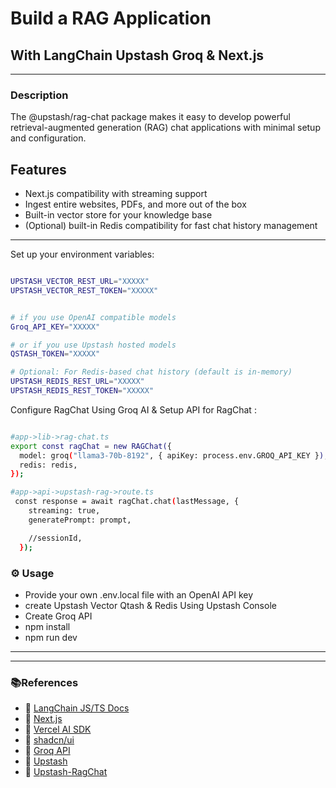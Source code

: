 # Build a RAG Application

## With LangChain Upstash Groq & Next.js

---

### Description

The @upstash/rag-chat package makes it easy to develop powerful retrieval-augmented generation (RAG) chat applications with minimal setup and configuration.

## Features

- Next.js compatibility with streaming support
- Ingest entire websites, PDFs, and more out of the box
- Built-in vector store for your knowledge base
- (Optional) built-in Redis compatibility for fast chat history management

---

Set up your environment variables:

```sh

UPSTASH_VECTOR_REST_URL="XXXXX"
UPSTASH_VECTOR_REST_TOKEN="XXXXX"


# if you use OpenAI compatible models
Groq_API_KEY="XXXXX"

# or if you use Upstash hosted models
QSTASH_TOKEN="XXXXX"

# Optional: For Redis-based chat history (default is in-memory)
UPSTASH_REDIS_REST_URL="XXXXX"
UPSTASH_REDIS_REST_TOKEN="XXXXX"

```

Configure RagChat Using Groq AI & Setup API for RagChat :

```sh

#app->lib->rag-chat.ts
export const ragChat = new RAGChat({
  model: groq("llama3-70b-8192", { apiKey: process.env.GROQ_API_KEY }),
  redis: redis,
});

#app->api->upstash-rag->route.ts
 const response = await ragChat.chat(lastMessage, {
    streaming: true,
    generatePrompt: prompt,

    //sessionId,
  });

```

### ⚙ Usage

- Provide your own .env.local file with an OpenAI API key
- create Upstash Vector Qtash & Redis Using Upstash Console
- Create Groq API
- npm install
- npm run dev

---

---

### 📚References

- 🔗 [LangChain JS/TS Docs](https://js.langchain.com/docs/get_started/introduction)
- 🔗 [Next.js](https://nextjs.org/)
- 🔗 [Vercel AI SDK](https://sdk.vercel.ai/docs)
- 🔗 [shadcn/ui](https://ui.shadcn.com/)
- 🔗 [Groq API](https://console.groq.com/login)
- 🔗 [Upstash](https://console.upstash.com/login)
- 🔗 [Upstash-RagChat](https://www.npmjs.com/package/@upstash/rag-chat)
